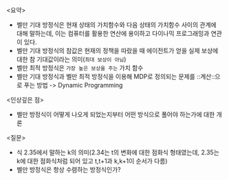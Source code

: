 <요약>
* 벨만 기대 방정식은 현재 상태의 가치함수와 다음 상태의 가치함수 사이의 관계에 대해 말하는데, 이는 컴퓨터를 활용한 연산에 용이하고 다이나믹 프로그래밍과 연관이 있다.
* 벨만 기대 방정식의 참값은 현재의 정책을 따랐을 때 에이전트가 얻을 실제 보상에 대한 참 기대값이라는 의미(`최대 보상이 아님`)
* 벨만 최적 방정식은 `가장 높은 보상을 주는` 가치 함수
* 벨만 기대 방정식과 벨만 최적 방정식을 이용해 MDP로 정의되는 문제를 ::계산::으로 푸는 방법 -> Dynamic Programming

<인상깊은 점>
* 벨만 방정식이 어떻게 나오게 되었는지부터 어떤 방식으로 풀어야 하는가에 대한 개론

<질문>
* 식 2.35에서 말하는 k의 의미(2.34는 t의 변화에 대한 점화식 형태였는데, 2.35는 k에 대한 점화식처럼 되어 있고 t,t+1과 k,k+1이 순서가 다름)
* 벨만 방정식은 항상 수렴하는 방정식인가?
